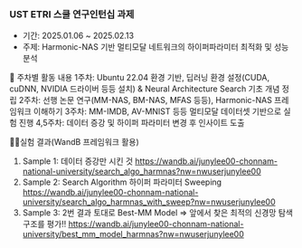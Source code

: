 ### UST ETRI 스쿨 연구인턴십 과제

- 기간: 2025.01.06 ~ 2025.02.13
- 주제: Harmonic-NAS 기반 멀티모달 네트워크의 하이퍼파라미터 최적화 및 성능 분석

📅 주차별 활동 내용
1주차: Ubuntu 22.04 환경 기반, 딥러닝 환경 설정(CUDA, cuDNN, NVIDIA 드라이버 등등 설치) & Neural Architecture Search 기초 개념 정립
2주차: 선행 논문 연구(MM-NAS, BM-NAS, MFAS 등등), Harmonic-NAS 프레임워크 이해하기
3주차: MM-IMDB, AV-MNIST 등등 멀티모달 데이터셋 기반으로 실험 진행
4,5주차: 데이터 증강 및 하이퍼 파라미터 변경 후 인사이트 도출

👨‍🔬실험 결과(WandB 프레임워크 활용)
1. Sample 1: 데이터 증강만 시킨 것
https://wandb.ai/junylee00-chonnam-national-university/search_algo_harmnas?nw=nwuserjunylee00
2. Sample 2: Search Algorithm 하이퍼 파라미터 Sweeping
https://wandb.ai/junylee00-chonnam-national-university/search_algo_harmnas_with_sweep?nw=nwuserjunylee00
3. Sample 3: 2번 결과 토대로 Best-MM Model => 앞에서 찾은 최적의 신경망 탐색 구조를 평가!!
https://wandb.ai/junylee00-chonnam-national-university/best_mm_model_harmnas?nw=nwuserjunylee00


